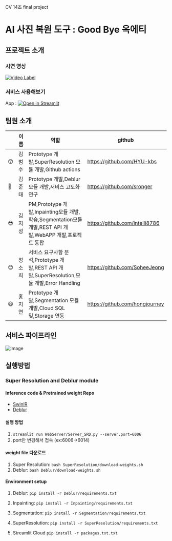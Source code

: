 CV 14조 final project
# AI 사진 복원 도구 : Good Bye 옥에티

## 프로젝트 소개

### 시연 영상

[![Video Label](http://img.youtube.com/vi/Mnqi91GWhiY/0.jpg)](https://www.youtube.com/watch?v=Mnqi91GWhiY)

### 서비스 사용해보기
App : [![Open in Streamlit](https://static.streamlit.io/badges/streamlit_badge_black_white.svg)](https://share.streamlit.io/intelli8786/ai_blemishesremover/main/WebServer/Service.py)


## 팀원 소개

||이름|역할|github|
|--|------|---|---|
|😙|김범수|Prototype 개발,SuperResolution 모듈 개발,Github actions|https://github.com/HYU-kbs|
|🤗|김준태|Prototype 개발,Deblur 모듈 개발,서비스 고도화 연구|https://github.com/sronger|
|😎|김지성|PM,Prototype 개발,Inpainting모듈 개발,학습,Segmentation모듈 개발,REST API 개발,WebAPP 개발,프로젝트 통합|https://github.com/intelli8786|
|😊|정소희|서비스 요구사항 분석,Prototype 개발,REST API 개발,SuperResolution,모듈 개발,Error Handling|https://github.com/SoheeJeong|
|😄|홍지연|Prototype 개발,Segmentation 모듈개발,Cloud SQL 및,Storage 연동|https://github.com/hongjourney|



## 서비스 파이프라인
![image](https://user-images.githubusercontent.com/44287798/147332789-174092c5-00e0-43e7-a21e-052020d4955c.png)


## 실행방법

### Super Resolution and Deblur module

#### Inference code & Pretrained weight Repo
* [SwinIR](https://github.com/JingyunLiang/SwinIR)
* [Deblur](https://github.com/jiangsutx/SRN-Deblur)

#### 실행 방법
1. ```streamlit run WebServer/Server_SRD.py --server.port=6006```
2. port만 변경해서 접속 (ex:6006->6014)

#### weight file 다운로드
1. Super Resolution: ```bash SuperResolution/download-weights.sh```
2. Deblur: ```bash Deblur/download-weights.sh```

#### Environment setup
1. Deblur: ```pip install -r Deblur/requirements.txt```

2. Inpainting: ```pip install -r Inpainting/requirements.txt```

3. Segmentation: ```pip install -r Segmentation/requirements.txt```

4. SuperResolution: ```pip install -r SuperResolution/requirements.txt```

5. Streamlit Cloud ```pip install -r packages.txt.txt```
